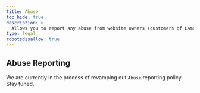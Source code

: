 ```yaml
---
title: Abuse
toc_hide: true
description: >
  Allows you to report any abuse from website owners (customers of LambdaStack).
type: legal
robotsdisallow: true
---
```


## Abuse Reporting

We are currently in the process of revamping out `Abuse` reporting policy. Stay tuned.
